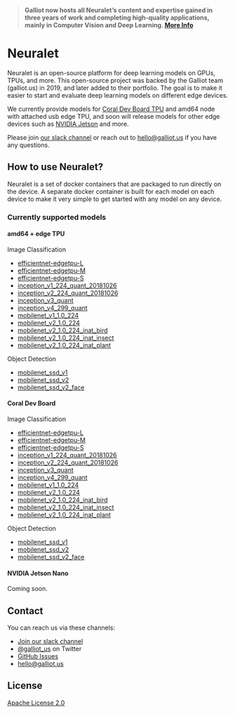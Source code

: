 > **Galliot now hosts all Neuralet’s content and expertise gained in three years of work and completing high-quality applications, mainly in Computer Vision and Deep Learning. [More Info](https://galliot.us/blog/neuralet-migrated-to-galliot/)**

# Neuralet

Neuralet is an open-source platform for deep learning models on GPUs, TPUs, and more. This open-source project was backed by the Galliot team (galliot.us) in 2019, and later added to their portfolio. The goal is to make it easier to start and evaluate deep learning models on different edge devices.

We currently provide models for [Coral Dev Board TPU](https://coral.ai/products/dev-board/) and amd64 node with attached usb edge TPU, and soon will release models for other edge devices such as [NVIDIA Jetson](https://developer.nvidia.com/embedded/jetson-nano-developer-kit) and more. 

Please join [our slack channel](https://join.slack.com/t/neuralet/shared_invite/zt-g1w9o45u-Y4R2tADwdGBCruxuAAKgJA) or reach out to hello@galliot.us if you have any questions. 

## How to use Neuralet?

Neuralet is a set of docker containers that are packaged to run directly on the device. A separate docker container is built for each model on each device to make it very simple to get started with any model on any device.

### Currently supported models

#### amd64 + edge TPU
Image Classification
* [efficientnet-edgetpu-L](https://github.com/galliot-us/neuralet/tree/master/amd64/efficientnet-edgetpu-L)
* [efficientnet-edgetpu-M](https://github.com/galliot-us/neuralet/tree/master/amd64/efficientnet-edgetpu-M)
* [efficientnet-edgetpu-S](https://github.com/galliot-us/neuralet/tree/master/amd64/efficientnet-edgetpu-S)
* [inception_v1_224_quant_20181026](https://github.com/galliot-us/neuralet/tree/master/amd64/inception_v1_224_quant_20181026)
* [inception_v2_224_quant_20181026](https://github.com/galliot-us/neuralet/tree/master/amd64/inception_v2_224_quant_20181026)
* [inception_v3_quant](https://github.com/galliot-us/neuralet/tree/master/amd64/inception_v3_quant)
* [inception_v4_299_quant](https://github.com/galliot-us/neuralet/tree/master/amd64/inception_v4_299_quant)
* [mobilenet_v1_1.0_224](https://github.com/galliot-us/neuralet/tree/master/amd64/mobilenet_v1_1.0_224)
* [mobilenet_v2_1.0_224](https://github.com/galliot-us/neuralet/tree/master/amd64/mobilenet_v2_1.0_224)
* [mobilenet_v2_1.0_224_inat_bird](https://github.com/galliot-us/neuralet/tree/master/amd64/mobilenet_v2_1.0_224_inat_bird)
* [mobilenet_v2_1.0_224_inat_insect](https://github.com/galliot-us/neuralet/tree/master/amd64/mobilenet_v2_1.0_224_inat_insect)
* [mobilenet_v2_1.0_224_inat_plant](https://github.com/galliot-us/neuralet/tree/master/amd64/mobilenet_v2_1.0_224_inat_plant)

Object Detection
* [mobilenet_ssd_v1](https://github.com/galliot-us/neuralet/tree/master/amd64/mobilenet_ssd_v1)
* [mobilenet_ssd_v2](https://github.com/galliot-us/neuralet/tree/master/amd64/mobilenet_ssd_v2)
* [mobilenet_ssd_v2_face](https://github.com/galliot-us/neuralet/tree/master/amd64/mobilenet_ssd_v2_face)

#### Coral Dev Board
Image Classification
* [efficientnet-edgetpu-L](https://github.com/galliot-us/neuralet/tree/master/coral-dev-board/efficientnet-edgetpu-L)
* [efficientnet-edgetpu-M](https://github.com/galliot-us/neuralet/tree/master/coral-dev-board/efficientnet-edgetpu-M)
* [efficientnet-edgetpu-S](https://github.com/galliot-us/neuralet/tree/master/coral-dev-board/efficientnet-edgetpu-S)
* [inception_v1_224_quant_20181026](https://github.com/galliot-us/neuralet/tree/master/coral-dev-board/inception_v1_224_quant_20181026)
* [inception_v2_224_quant_20181026](https://github.com/galliot-us/neuralet/tree/master/coral-dev-board/inception_v2_224_quant_20181026)
* [inception_v3_quant](https://github.com/neuralet/neuralet/tree/master/coral-dev-board/inception_v3_quant)
* [inception_v4_299_quant](https://github.com/neuralet/neuralet/tree/master/coral-dev-board/inception_v4_299_quant)
* [mobilenet_v1_1.0_224](https://github.com/neuralet/neuralet/tree/master/coral-dev-board/mobilenet_v1_1.0_224)
* [mobilenet_v2_1.0_224](https://github.com/neuralet/neuralet/tree/master/coral-dev-board/mobilenet_v2_1.0_224)
* [mobilenet_v2_1.0_224_inat_bird](https://github.com/neuralet/neuralet/tree/master/coral-dev-board/mobilenet_v2_1.0_224_inat_bird)
* [mobilenet_v2_1.0_224_inat_insect](https://github.com/neuralet/neuralet/tree/master/coral-dev-board/mobilenet_v2_1.0_224_inat_insect)
* [mobilenet_v2_1.0_224_inat_plant](https://github.com/neuralet/neuralet/tree/master/coral-dev-board/mobilenet_v2_1.0_224_inat_plant)

Object Detection
* [mobilenet_ssd_v1](https://github.com/neuralet/neuralet/tree/master/coral-dev-board/mobilenet_ssd_v1)
* [mobilenet_ssd_v2](https://github.com/neuralet/neuralet/tree/master/coral-dev-board/mobilenet_ssd_v2)
* [mobilenet_ssd_v2_face](https://github.com/neuralet/neuralet/tree/master/coral-dev-board/mobilenet_ssd_v2_face)

#### NVIDIA Jetson Nano
Coming soon.

## Contact

You can reach us via these channels:
- [Join our slack channel](https://join.slack.com/t/neuralet/shared_invite/zt-g1w9o45u-Y4R2tADwdGBCruxuAAKgJA)
- [@galliot_us](https://twitter.com/Galliot_us) on Twitter
- [GitHub Issues](https://github.com/galliot-us/models/issues)
- [hello@galliot.us](mailto:hello@galliot.us?subject=Hello)

## License
[Apache License 2.0](https://github.com/neuralet/neuralet/blob/master/LICENCE)
